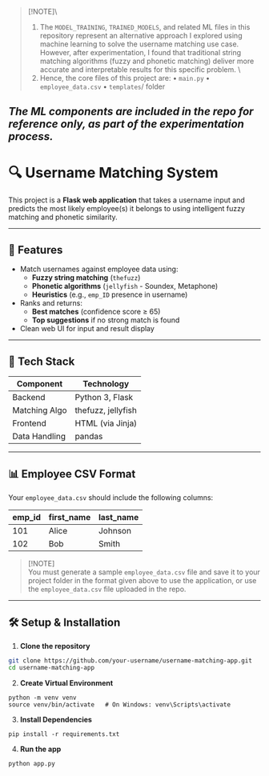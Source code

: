 > [!NOTE]\
> 1. The `MODEL_TRAINING`, `TRAINED_MODELS`, and related ML files in this repository represent an alternative approach I explored using machine learning to solve the username matching use case. However, after experimentation, I found that traditional string matching algorithms (fuzzy and phonetic matching) deliver more accurate and interpretable results for this specific problem.
\
> 2. Hence, the core files of this project are:
	•	`main.py`
	•	`employee_data.csv`
	•	`templates`/ folder

*The ML components are included in the repo for reference only, as part of the experimentation process.*
---


# 🔍 Username Matching System

This project is a **Flask web application** that takes a username input and predicts the most likely employee(s) it belongs to using intelligent fuzzy matching and phonetic similarity.

---

## 🚀 Features

- Match usernames against employee data using:
  - **Fuzzy string matching** (`thefuzz`)
  - **Phonetic algorithms** (`jellyfish` - Soundex, Metaphone)
  - **Heuristics** (e.g., `emp_ID` presence in username)
- Ranks and returns:
  - **Best matches** (confidence score ≥ 65)
  - **Top suggestions** if no strong match is found
- Clean web UI for input and result display

---

## 🧠 Tech Stack

| Component     | Technology        |
|---------------|-------------------|
| Backend       | Python 3, Flask   |
| Matching Algo | thefuzz, jellyfish|
| Frontend      | HTML (via Jinja)  |
| Data Handling | pandas            |

---

## 📊 Employee CSV Format

Your `employee_data.csv` should include the following columns:

| emp_id | first_name | last_name |
|--------|------------|-----------|
| 101    | Alice      | Johnson   |
| 102    | Bob        | Smith     |

> [!NOTE]\
> You must generate a sample `employee_data.csv` file and save it to your project folder in the format given above to use the application, or use the `employee_data.csv` file uploaded in the repo.

---

## 🛠️ Setup & Installation

1. **Clone the repository**
```bash
git clone https://github.com/your-username/username-matching-app.git
cd username-matching-app
```
2. **Create Virtual Environment**
```
python -m venv venv
source venv/bin/activate   # On Windows: venv\Scripts\activate
```
3. **Install Dependencies**
```
pip install -r requirements.txt
```
4. **Run the app**

```
python app.py
```
